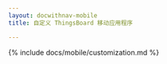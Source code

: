 ```yaml
---
layout: docwithnav-mobile
title: 自定义 ThingsBoard 移动应用程序

---
```


{% include docs/mobile/customization.md %}